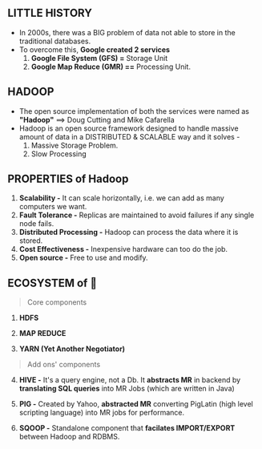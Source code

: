 ## LITTLE HISTORY

- In 2000s, there was a BIG problem of data not able to store in the traditional databases.
- To overcome this, **Google created 2 services**
    1. **Google File System (GFS)  =**  Storage Unit
    2. **Google Map Reduce (GMR) ==** Processing Unit.

## HADOOP

- The open source implementation of both the services were named as **"Hadoop"** ==> Doug Cutting and Mike Cafarella
- Hadoop is an open source framework designed to handle massive amount of data in a DISTRIBUTED & SCALABLE way and it solves -
    1. Massive Storage Problem.
    2. Slow Processing 

## PROPERTIES of Hadoop

1. **Scalability -** It can scale horizontally, i.e. we can add as many computers we want.
2. **Fault Tolerance -** Replicas are maintained to avoid failures if any single node fails.
3. **Distributed Processing -** Hadoop can process the data where it is stored.
4. **Cost Effectiveness -** Inexpensive hardware can too do the job.
5. **Open source -** Free to use and modify.

## ECOSYSTEM of 🐘

> Core components

1. **HDFS**

2. **MAP REDUCE**

3. **YARN (Yet Another Negotiator)**

> Add ons' components

4. **HIVE -** It's a query engine, not a Db. It **abstracts MR** in backend by **translating SQL queries** into MR Jobs (which are written in Java)

5. **PIG -** Created by Yahoo, **abstracted MR** converting PigLatin (high level scripting language) into MR jobs for performance.

6. **SQOOP -** Standalone component that **facilates IMPORT/EXPORT** between Hadoop and RDBMS.